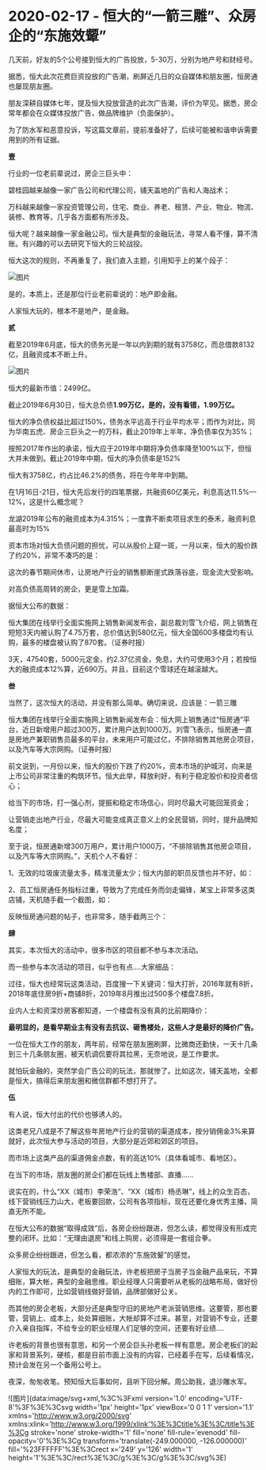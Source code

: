 # 2020-02-17 - 恒大的“一箭三雕”、众房企的“东施效颦”

几天前，好友的5个公号接到恒大的广告投放，5-30万，分别为地产号和财经号。

据悉，恒大此次花费巨资投放的广告潮，刷屏近几日的众自媒体和朋友圈，恒房通也屡现朋友圈。

朋友深耕自媒体七年，提及恒大投放营造的此次广告潮，评价为罕见。据悉，房企常年都会在众媒体投放广告，做品牌维护（负面保护）。

为了防水军和恶意投诉，写这篇文章前，提前准备好了，后续可能被和谐申诉需要用到的所有证据。

**壹**

行业的一位老前辈说过，房企三巨头中：

碧桂园越来越像一家广告公司和代理公司，铺天盖地的广告和人海战术；

万科越来越像一家投资管理公司，住宅、商业、养老、租赁、产业、物业、物流、装修、教育等，几乎各方面都有所涉及。

恒大呢？越来越像一家金融公司。恒大是典型的金融玩法，寻常人看不懂，算不清账。有兴趣的可以去研究下恒大的三轮战投。

恒大这次的规则，不再重复了，我们直入主题，引用知乎上的某个段子：

![图片](https://mmbiz.qpic.cn/mmbiz_png/eJxr2REHtSEO4giaMPEGghibqKjWsQZn1lHtFnyALN6M27DHIgoaOFmEmBabicwjqCstP5ibLp1ynSI275ndta9yeQ/640?wx_fmt=png&tp=webp&wxfrom=5&wx_lazy=1)

是的，本质上，还是那位行业老前辈说的：地产即金融。

人家恒大玩的，根本不是地产，是金融。

**贰**

截至2019年6月底，恒大的债务光是一年以内到期的就有3758亿，而总借款8132亿，且融资成本不断上升。

![图片](https://mmbiz.qpic.cn/mmbiz_png/kxVfJ5tdFWmkkLGPVNa9YFayc22xgp3F0iaUyQia8ib9oEf6VQffCl25CQQwCKavGwRmEKt1JuWKfZuP3AUq8aqyQ/640?wx_fmt=png&tp=webp&wxfrom=5&wx_lazy=1)

恒大的最新市值：2499亿。


截止2019年6月30日，恒大总负债**1.99万亿，是的，没有看错，1.99万亿。**


恒大的净负债权益比超过150%，债务水平远高于行业平均水平；而作为对比，同为华南五虎、房企三巨头之一的万科，截止2019年上半年，净负债率仅为35%；

按照2017年作出的承诺，恒大应于2019年中期将净负债率降至100%以下，但恒大并未做到。截止2019年中期，恒大的净负债率是152%

恒大有3758亿，约占比46.2%的债务，将在今年年中到期。

在1月16日-21日，恒大先后发行的四笔票据，共融资60亿美元，利息高达11.5%—12%，这是什么概念呢？

龙湖2019年公布的融资成本为4.315%；一度靠不断卖项目求生的泰禾，融资利息最高时为15%

资本市场对恒大负债问题的担忧，可以从股价上窥一斑，一月以来，恒大的股价跌了约20%，非常不凑巧的是：

这次的春节期间休市，让房地产行业的销售额断崖式跌落谷底，现金流大受影响。

对高负债高周转的房企，更是雪上加霜。

据恒大公布的数据：

恒大集团在线举行全面实施网上销售新闻发布会，副总裁刘雪飞介绍，网上销售在短短3天内被认购了4.75万套，总价值达到580亿元，恒大全国600多楼盘均有认购，最多的楼盘被认购了870套。（证券时报）

3天，47540套，5000元定金，约2.37亿资金，免息，大约可使用3个月；若按恒大的融资成本12%算，近690万。并且，目前这个雪球还在越滚越大。

**叁**

当然了，这次恒大的活动，并没有那么简单。确切来说，应该是：一箭三雕

恒大集团在线举行全面实施网上销售新闻发布会：恒大网上销售通过“恒房通”平台，近日新增用户超过300万，累计用户达到1000万。刘雪飞表示，恒房通一直是房地产兼职销售员最多的平台，未来用户可能过亿，不排除销售其他房企项目，以及汽车等大宗网购。（证券时报）

前文说到，一月份以来，恒大的股价下跌了约20%，资本市场的护城河，向来是上市公司非常注重的构筑环节。恒大此举，释放利好，有利于稳定股价和投资者信心；

给当下的市场，打一强心剂，提振和稳定市场信心，同时尽最大可能回笼资金；

让营销走出地产行业，尽最大可能变成真正意义上的全民营销，同时，提升品牌知名度；

至于说，恒房通新增300万用户，累计用户1000万，“不排除销售其他房企项目，以及汽车等大宗网购。”，天机个人不看好：

1、无效的垃圾废流量太多，精准流量太少；恒大内部的职员反馈也并不好，如：


2、员工恒房通任务指标过重，导致为了完成任务而剑走偏锋，某宝上非常多这类店铺，天机随手截一个截图，如：


反映恒房通问题的帖子，也非常多，随手截两三个：




**肆**

其实，本次恒大的活动中，很多市区的项目都不参与本次活动。

而一些参与本次活动的项目，似乎也有点....大家细品：



过往，恒大也经常玩这类活动，百度搜一下关键词：恒大打折，2016年就有8折，2018年底住房9折+商铺8折，2019年8月推出过500多个楼盘7.8折。


业内人士和资深炒房客都知道，一个楼盘有没有真的比前期降价：

**最明显的，是看早期业主有没有去抗议、砸售楼处，这些人才是最好的降价广告。**

一位在恒大工作的朋友，两年前，经常在朋友圈刷屏，比微商还勤快，一天十几条到三十几条朋友圈，被天机调侃要将其拉黑，无奈地说，是工作要求。

就怕玩金融的，突然学会广告公司的玩法，那就惨了。比如这次，铺天盖地，全都是恒大，搞得后来朋友圈和微信群都不想打开了。

**伍**

有人说，恒大付出的代价也够诱人的。

这类老兄八成是不了解这些年房地产行业的营销的渠道成本，按分销佣金3%来算就好，此次恒大参与活动的项目，大部分是近郊和郊区的项目。

而市场上这类产品的渠道佣金点数，有的高达10%（具体看城市、看地区）。

在当下的市场，朋友圈的房企们都在玩线上售楼部、直播......

说实在的，什么“XX（城市）李荣浩”、“XX（城市）杨丞琳”，线上的众生百态，线下营销线压力山大，老板要回款，公司有各项指标，现在还要化身优秀主播，简直无所不能。

在恒大公布的数据“取得成效”后，各房企纷纷跟进，但怎么读，都觉得没有形成完整的闭环。比如：“无理由退房”和线上购房，必须得是一套组合拳。

众多房企纷纷跟进，但怎么看，都浓浓的“东施效颦”的感觉。

人家恒大的玩法，是典型的金融玩法，许老板把房子当房子当金融产品来玩，不算细账，算大帐，典型的金融思维。职业经理人只需要听从老板的战略布局，做好份内的工作即可，比如营销线做好营销，品牌部做好公关。

而其他的房企老板，大部分还是典型守旧的房地产老派营销思维。这要管，那也要管，营销上、成本上，处处算细账，大帐却算不过来。甚至，对营销不专业，还要介入亲自指挥，不给专业的职业经理人们足够的空间，还要有好业绩....

许老板的背景也很有意思，和另一个房企巨头孙老板一样有意思。房企老板们的起家和背景系列，硬核，都是目前市面上没有的内容，已经着手在写，后续看情况，预计会发在另一个备用公号上。

夜深，匆匆收笔。预知恒大后事如何，且听下回分解。周公助我，退沙雕水军。

![图片](data:image/svg+xml,%3C%3Fxml version='1.0' encoding='UTF-8'%3F%3E%3Csvg width='1px' height='1px' viewBox='0 0 1 1' version='1.1' xmlns='http://www.w3.org/2000/svg' xmlns:xlink='http://www.w3.org/1999/xlink'%3E%3Ctitle%3E%3C/title%3E%3Cg stroke='none' stroke-width='1' fill='none' fill-rule='evenodd' fill-opacity='0'%3E%3Cg transform='translate(-249.000000, -126.000000)' fill='%23FFFFFF'%3E%3Crect x='249' y='126' width='1' height='1'%3E%3C/rect%3E%3C/g%3E%3C/g%3E%3C/svg%3E)